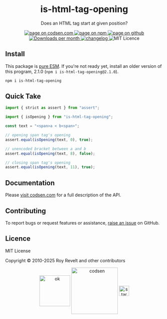 <h1 align="center">is-html-tag-opening</h1>

<p align="center">Does an HTML tag start at given position?</p>

<p align="center">
  <a href="https://codsen.com/os/is-html-tag-opening" rel="nofollow noreferrer noopener">
    <img src="https://img.shields.io/badge/-codsen-blue?style=flat-square" alt="page on codsen.com">
  </a>
  <a href="https://www.npmjs.com/package/is-html-tag-opening" rel="nofollow noreferrer noopener">
    <img src="https://img.shields.io/badge/-npm-blue?style=flat-square" alt="page on npm">
  </a>
  <a href="https://github.com/codsen/codsen/tree/main/packages/is-html-tag-opening" rel="nofollow noreferrer noopener">
    <img src="https://img.shields.io/badge/-github-blue?style=flat-square" alt="page on github">
  </a>
  <a href="https://npmcharts.com/compare/is-html-tag-opening?interval=30" rel="nofollow noreferrer noopener" target="_blank">
    <img src="https://img.shields.io/npm/dm/is-html-tag-opening.svg?style=flat-square" alt="Downloads per month">
  </a>
  <a href="https://codsen.com/os/is-html-tag-opening/changelog" rel="nofollow noreferrer noopener">
    <img src="https://img.shields.io/badge/changelog-here-brightgreen?style=flat-square" alt="changelog">
  </a>
  <img src="https://img.shields.io/badge/licence-MIT-brightgreen.svg?style=flat-square" alt="MIT Licence">
</p>

## Install

This package is [pure ESM](https://gist.github.com/sindresorhus/a39789f98801d908bbc7ff3ecc99d99c). If you're not ready yet, install an older version of this program, 2.1.0 (`npm i is-html-tag-opening@2.1.0`).

```bash
npm i is-html-tag-opening
```

## Quick Take

```js
import { strict as assert } from "assert";

import { isOpening } from "is-html-tag-opening";

const text = "<span>a < b<span>";

// opening span tag's opening
assert.equal(isOpening(text, 0), true);

// unencoded bracket between a and b
assert.equal(isOpening(text, 8), false);

// closing span tag's opening
assert.equal(isOpening(text, 11), true);
```

## Documentation

Please [visit codsen.com](https://codsen.com/os/is-html-tag-opening/) for a full description of the API.

## Contributing

To report bugs or request features or assistance, [raise an issue](https://github.com/codsen/codsen/issues/new/choose) on GitHub.

## Licence

MIT License

Copyright © 2010-2025 Roy Revelt and other contributors

<p align="center"><img src="https://codsen.com/images/png-codsen-ok.png" width="98" alt="ok" align="center"> <img src="https://codsen.com/images/png-codsen-1.png" width="148" alt="codsen" align="center"> <img src="https://codsen.com/images/png-codsen-star-small.png" width="32" alt="star" align="center"></p>

